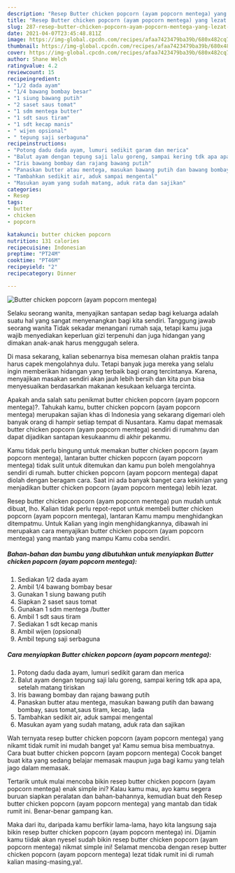 ```yaml
---
description: "Resep Butter chicken popcorn (ayam popcorn mentega) yang lezat dan Mudah Dibuat"
title: "Resep Butter chicken popcorn (ayam popcorn mentega) yang lezat dan Mudah Dibuat"
slug: 287-resep-butter-chicken-popcorn-ayam-popcorn-mentega-yang-lezat-dan-mudah-dibuat
date: 2021-04-07T23:45:48.811Z
image: https://img-global.cpcdn.com/recipes/afaa7423479ba39b/680x482cq70/butter-chicken-popcorn-ayam-popcorn-mentega-foto-resep-utama.jpg
thumbnail: https://img-global.cpcdn.com/recipes/afaa7423479ba39b/680x482cq70/butter-chicken-popcorn-ayam-popcorn-mentega-foto-resep-utama.jpg
cover: https://img-global.cpcdn.com/recipes/afaa7423479ba39b/680x482cq70/butter-chicken-popcorn-ayam-popcorn-mentega-foto-resep-utama.jpg
author: Shane Welch
ratingvalue: 4.2
reviewcount: 15
recipeingredient:
- "1/2 dada ayam"
- "1/4 bawang bombay besar"
- "1 siung bawang putih"
- "2 saset saus tomat"
- "1 sdm mentega butter"
- "1 sdt saus tiram"
- "1 sdt kecap manis"
- " wijen opsional"
- " tepung saji serbaguna"
recipeinstructions:
- "Potong dadu dada ayam, lumuri sedikit garam dan merica"
- "Balut ayam dengan tepung saji lalu goreng, sampai kering tdk apa apa, setelah matang tiriskan"
- "Iris bawang bombay dan rajang bawang putih"
- "Panaskan butter atau mentega, masukan bawang putih dan bawang bombay, saus tomat,saus tiram, kecap, lada"
- "Tambahkan sedikit air, aduk sampai mengental"
- "Masukan ayam yang sudah matang, aduk rata dan sajikan"
categories:
- Resep
tags:
- butter
- chicken
- popcorn

katakunci: butter chicken popcorn 
nutrition: 131 calories
recipecuisine: Indonesian
preptime: "PT24M"
cooktime: "PT46M"
recipeyield: "2"
recipecategory: Dinner

---
```



![Butter chicken popcorn (ayam popcorn mentega)](https://img-global.cpcdn.com/recipes/afaa7423479ba39b/680x482cq70/butter-chicken-popcorn-ayam-popcorn-mentega-foto-resep-utama.jpg)

Selaku seorang wanita, menyajikan santapan sedap bagi keluarga adalah suatu hal yang sangat menyenangkan bagi kita sendiri. Tanggung jawab seorang  wanita Tidak sekadar menangani rumah saja, tetapi kamu juga wajib menyediakan keperluan gizi terpenuhi dan juga hidangan yang dimakan anak-anak harus menggugah selera.

Di masa  sekarang, kalian sebenarnya bisa memesan olahan praktis tanpa harus capek mengolahnya dulu. Tetapi banyak juga mereka yang selalu ingin memberikan hidangan yang terbaik bagi orang tercintanya. Karena, menyajikan masakan sendiri akan jauh lebih bersih dan kita pun bisa menyesuaikan berdasarkan makanan kesukaan keluarga tercinta. 



Apakah anda salah satu penikmat butter chicken popcorn (ayam popcorn mentega)?. Tahukah kamu, butter chicken popcorn (ayam popcorn mentega) merupakan sajian khas di Indonesia yang sekarang digemari oleh banyak orang di hampir setiap tempat di Nusantara. Kamu dapat memasak butter chicken popcorn (ayam popcorn mentega) sendiri di rumahmu dan dapat dijadikan santapan kesukaanmu di akhir pekanmu.

Kamu tidak perlu bingung untuk memakan butter chicken popcorn (ayam popcorn mentega), lantaran butter chicken popcorn (ayam popcorn mentega) tidak sulit untuk ditemukan dan kamu pun boleh mengolahnya sendiri di rumah. butter chicken popcorn (ayam popcorn mentega) dapat diolah dengan beragam cara. Saat ini ada banyak banget cara kekinian yang menjadikan butter chicken popcorn (ayam popcorn mentega) lebih lezat.

Resep butter chicken popcorn (ayam popcorn mentega) pun mudah untuk dibuat, lho. Kalian tidak perlu repot-repot untuk membeli butter chicken popcorn (ayam popcorn mentega), lantaran Kamu mampu menghidangkan ditempatmu. Untuk Kalian yang ingin menghidangkannya, dibawah ini merupakan cara menyajikan butter chicken popcorn (ayam popcorn mentega) yang mantab yang mampu Kamu coba sendiri.

<!--inarticleads1-->

##### Bahan-bahan dan bumbu yang dibutuhkan untuk menyiapkan Butter chicken popcorn (ayam popcorn mentega):

1. Sediakan 1/2 dada ayam
1. Ambil 1/4 bawang bombay besar
1. Gunakan 1 siung bawang putih
1. Siapkan 2 saset saus tomat
1. Gunakan 1 sdm mentega /butter
1. Ambil 1 sdt saus tiram
1. Sediakan 1 sdt kecap manis
1. Ambil  wijen (opsional)
1. Ambil  tepung saji serbaguna




<!--inarticleads2-->

##### Cara menyiapkan Butter chicken popcorn (ayam popcorn mentega):

1. Potong dadu dada ayam, lumuri sedikit garam dan merica
1. Balut ayam dengan tepung saji lalu goreng, sampai kering tdk apa apa, setelah matang tiriskan
1. Iris bawang bombay dan rajang bawang putih
1. Panaskan butter atau mentega, masukan bawang putih dan bawang bombay, saus tomat,saus tiram, kecap, lada
1. Tambahkan sedikit air, aduk sampai mengental
1. Masukan ayam yang sudah matang, aduk rata dan sajikan




Wah ternyata resep butter chicken popcorn (ayam popcorn mentega) yang nikamt tidak rumit ini mudah banget ya! Kamu semua bisa membuatnya. Cara buat butter chicken popcorn (ayam popcorn mentega) Cocok banget buat kita yang sedang belajar memasak maupun juga bagi kamu yang telah jago dalam memasak.

Tertarik untuk mulai mencoba bikin resep butter chicken popcorn (ayam popcorn mentega) enak simple ini? Kalau kamu mau, ayo kamu segera buruan siapkan peralatan dan bahan-bahannya, kemudian buat deh Resep butter chicken popcorn (ayam popcorn mentega) yang mantab dan tidak rumit ini. Benar-benar gampang kan. 

Maka dari itu, daripada kamu berfikir lama-lama, hayo kita langsung saja bikin resep butter chicken popcorn (ayam popcorn mentega) ini. Dijamin kamu tiidak akan nyesel sudah bikin resep butter chicken popcorn (ayam popcorn mentega) nikmat simple ini! Selamat mencoba dengan resep butter chicken popcorn (ayam popcorn mentega) lezat tidak rumit ini di rumah kalian masing-masing,ya!.

